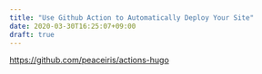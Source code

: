 ```yaml
---
title: "Use Github Action to Automatically Deploy Your Site"
date: 2020-03-30T16:25:07+09:00
draft: true
---
```



https://github.com/peaceiris/actions-hugo
